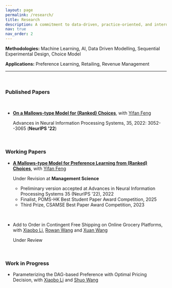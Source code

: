 ```yaml
---
layout: page
permalink: /research/
title: Research
description: A commitment to data-driven, practice-oriented, and interdisciplinary research.
nav: true
nav_order: 2
---
```



**Methodologies:** Machine Learning, AI, Data Driven Modelling, Sequential Experimental Design, Choice Model

**Applications:** Preference Learning, Retailing, Revenue Management

---

<br/>


### Published Papers

<br/>

<!--
<span style="font-family: Arial, Helvetica, sans-serif; color: blue; font-size: 2em;">Published Papers</span>
-->

- **[On a Mallows-type Model for (Ranked) Choices](https://papers.nips.cc/paper_files/paper/2022/hash/145c28cd4b1df9b426990fd68045f4f7-Abstract-Conference.html)**, with [Yifan Feng](https://sites.google.com/view/yifanfeng/?pli=1&authuser=1)

  Advances in Neural Information Processing Systems, 35, 2022: 3052--3065  (**NeurIPS '22**)
 
<br/>

### Working Papers


- **[A Mallows-type Model for Preference Learning from (Ranked) Choices](https://papers.ssrn.com/sol3/papers.cfm?abstract_id=4539900)**, with [Yifan Feng](https://sites.google.com/view/yifanfeng/?pli=1&authuser=1)

  Under Revision at **Management Science**

  - Preliminary version accepted at Advances in Neural Information Processing Systems 35 (NeurIPS '22), 2022
  - Finalist, POMS-HK Best Student Paper Award Competition, 2025
  - Third Prize, CSAMSE Best Paper Award Competition, 2023

<br>  

- Add to Order in Contingent Free Shipping on Online Grocery Platforms, with [Xiaobo Li](https://sites.google.com/site/lixiaobohome/home?authuser=1), [Rowan Wang](https://www.sustech.edu.cn/en/faculties/rowan-wang.html) and [Xuan Wang](https://isom.hkust.edu.hk/faculty-and-staff/directory/xuanwang)

  Under Review

<br/>

### Work in Progress

- Parameterizing the DAG-based Preference with Optimal Pricing Decision, with [Xiaobo Li](https://sites.google.com/site/lixiaobohome/home?authuser=1) and [Shuo Wang](https://www.linkedin.com/in/shuo-wang-942aa8b9/)

